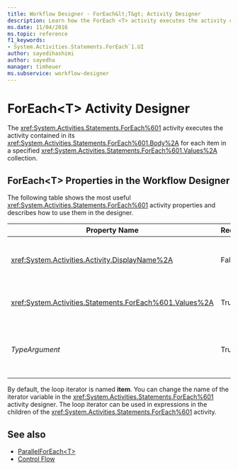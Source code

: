 ```yaml
---
title: Workflow Designer - ForEach&lt;T&gt; Activity Designer
description: Learn how the ForEach <T> activity executes the activity contained in its Body for each item in a specified Values collection.
ms.date: 11/04/2016
ms.topic: reference
f1_keywords:
- System.Activities.Statements.ForEach`1.UI
author: sayedihashimi
author: sayedha
manager: timheuer
ms.subservice: workflow-designer
---
```

# ForEach&lt;T&gt; Activity Designer

The <xref:System.Activities.Statements.ForEach%601> activity executes the activity contained in its <xref:System.Activities.Statements.ForEach%601.Body%2A> for each item in a specified <xref:System.Activities.Statements.ForEach%601.Values%2A> collection.

## ForEach<T\> Properties in the Workflow Designer

The following table shows the most useful <xref:System.Activities.Statements.ForEach%601> activity properties and describes how to use them in the designer.

|Property Name|Required|Usage|
|-|--------------|-|
|<xref:System.Activities.Activity.DisplayName%2A>|False|The friendly name of the <xref:System.Activities.Statements.ForEach%601> activity. The default is ForEach<Int32\>. Although the <xref:System.Activities.Activity.DisplayName%2A> value is not strictly required, it is a best practice to use one.|
|<xref:System.Activities.Statements.ForEach%601.Values%2A>|True|The collection of items to iterate over. To set the <xref:System.Activities.Statements.ForEach%601.Values%2A>, type a Visual Basic expression in the **Values** box on the **ForEach<T\>** activity designer or in the property grid.|
|*TypeArgument*|True|The type of the items in the <xref:System.Activities.Statements.ForEach%601.Values%2A> collection specified by the generic parameter *T*. By default, *TypeArgument* is set to **Int32**. To change the type, change the value of the *TypeArgument* combo box in the property grid.|

By default, the loop iterator is named **item**. You can change the name of the iterator variable in the <xref:System.Activities.Statements.ForEach%601> activity designer. The loop iterator can be used in expressions in the children of the <xref:System.Activities.Statements.ForEach%601> activity.

## See also

- [ParallelForEach\<T>](../workflow-designer/parallelforeach-t-activity-designer.md)
- [Control Flow](../workflow-designer/control-flow-activity-designers.md)
